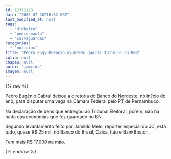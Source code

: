 ```yaml
---
id: 12372128
date: "2006-07-26T16:32:00Z"
last_modified_at: null
tags:
  - "dinheiro"
  - "pedro-manta"
  - "salvaguardas"
categories:
  - "noticias"
title: "Pedro Eug\u00eanio n\u00e3o guarda dinheiro no BNB"
sutia: null
chapeu: null
autor: "jamildo"
imagem: null
---
```

{% raw %}
<p>Pedro Eug&ecirc;nio Cabral deixou a diretoria do Banco do Nordeste, no in?cio do ano, para disputar uma vaga na C&acirc;mara Federal pelo PT de Pernambuco.</p>
<p>Na declara&ccedil;&atilde;o de bens que entregou ao Tribunal Eleitoral, por&eacute;m, n&atilde;o h&aacute; nada das economias que fez guardado no BN.</p>
<p>Segundo levantamento feito por Jamildo Melo, rep&oacute;rter especial do JC, est&aacute; tudo, quase R$ 25 mil, no Banco do Brasil, Caixa, Itau e BankBoston.</p>
<p>Tem mais R$ 17.000 na m&atilde;o.</p>
{% endraw %}